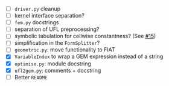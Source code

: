 - [ ] `driver.py` cleanup
 - [ ] kernel interface separation?
- [ ] `fem.py` docstrings
 - [ ] separation of UFL preprocessing?
 - [ ] symbolic tabulation for cellwise constantness? (See [#15](https://github.com/firedrakeproject/tsfc/issues/15))
 - [ ] simplification in the `FormSplitter`?
- [ ] `geometric.py`: move functionality to FIAT
- [X] `VariableIndex` to wrap a GEM expression instead of a string
- [X] `optimise.py`: module docstring
- [X] `ufl2gem.py`: comments + docstring
- [ ] Better `README`
